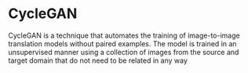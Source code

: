 # CycleGAN

CycleGAN is a technique that automates the training of image-to-image translation models without paired examples. The model is trained in an unsupervised manner using a collection of images from the source and target domain that do not need to be related in any way

